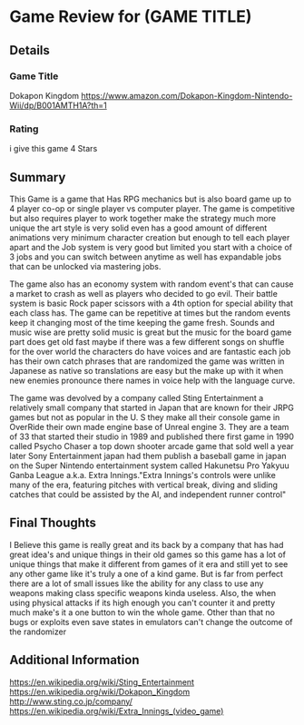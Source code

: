 # Game Review for (GAME TITLE)

## Details

### Game Title
Dokapon Kingdom https://www.amazon.com/Dokapon-Kingdom-Nintendo-Wii/dp/B001AMTH1A?th=1

### Rating
i give this game 4 Stars

## Summary
  This Game is a game that Has RPG mechanics but is also board game up to 4 player co-op or single player vs computer player.
The game is competitive but also requires player to work together make the strategy much more unique the art style is very solid even has a good amount of different animations very minimum character creation but enough to tell each player apart and the Job system is very good but limited you start with a choice of 3 jobs and you can switch between anytime as well has expandable jobs that can be unlocked via mastering jobs.

  The game also has an economy system with random event's that can cause a market to crash as well as players who decided to go evil. Their battle system is basic Rock paper scissors with a 4th option for special ability that each class has. The game can be repetitive at times but the random events keep it changing most of the time keeping the game fresh. Sounds and music wise are pretty solid music is great but the music for the board game part does get old fast maybe if there was a few different songs on shuffle for the over world the characters do have voices and are fantastic each job has their own catch phrases that are randomized the game was written in Japanese as native so translations are easy but the make up with it when new enemies pronounce there names in voice help with the language curve.

  The game was devolved by a company called Sting Entertainment a relatively small company that started in Japan that are known for their JRPG games but not as popular in the U. S they make all their console game in OverRide their own made engine base of Unreal engine 3. They are a team of 33 that started their studio in 1989 and published there first game in 1990 called Psycho Chaser a top down shooter arcade game that sold well a year later Sony Entertainment japan had them publish a baseball game in japan on the Super Nintendo entertainment system called Hakunetsu Pro Yakyuu Ganba League a.k.a. Extra Innings."Extra Innings's controls were unlike many of the era, featuring pitches with vertical break, diving and sliding catches that could be assisted by the AI, and independent runner control"
  
## Final Thoughts
   I Believe this game is really great and its back by a company that has had great idea's and unique things in their old games so this game has a lot of unique things that make it different from games of it era and still yet to see any other game like it's truly a one of a kind game. But is far from perfect there are a lot of small issues like the ability for any class to use any weapons making class specific weapons kinda useless. Also, the when using physical attacks if its high enough you can't counter it and pretty much make's it a one button to win the whole game. Other than that no bugs or exploits even save states in emulators can't change the outcome of the randomizer
  
## Additional Information
https://en.wikipedia.org/wiki/Sting_Entertainment
https://en.wikipedia.org/wiki/Dokapon_Kingdom
http://www.sting.co.jp/company/
https://en.wikipedia.org/wiki/Extra_Innings_(video_game)
